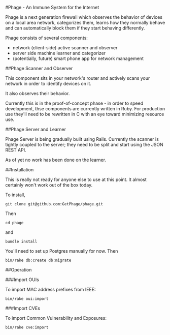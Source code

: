 #Phage - An Immune System for the Internet

Phage is a next generation firewall which observes the behavior of devices on a local area network, categorizes them, learns how they normally behave and can automatically block them if they start behaving differently.

Phage consists of several components:

- network (client-side) active scanner and observer
- server side machine learner and categorizer
- (potentially, future) smart phone app for network management

##Phage Scanner and Observer

This component sits in your network's router and actively scans your network in order to identify devices on it.

It also observes their behavior.

Currently this is in the proof-of-concept phase - in order to speed development, thse components are currently written in Ruby. For production use they'll need to be rewritten in C with an eye toward minimizing resource use.

##Phage Server and Learner

Phage Server is being gradually built using Rails. Currently the
scanner is tightly coupled to the server; they need to be split and
start using the JSON REST API.

As of yet no work has been done on the learner.

##Installation

This is really not ready for anyone else to use at this point. It
almost certainly won't work out of the box today.

To install,

`git clone git@github.com:GetPhage/phage.git`

Then

`cd phage`

and

`bundle install`

You'll need to set up Postgres manually for now. Then

`bin/rake db:create db:migrate`

##Operation

###Import OUIs

To import MAC address prefixes from IEEE:

`bin/rake oui:import`

###Import CVEs

To import Common Vulnerability and Exposures:

`bin/rake cve:import`
